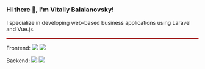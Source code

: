 <div>
    <div>
    <h3 align="left">Hi there 👋, I'm Vitaliy Balalanovsky!</h3>
    <p> I specialize in developing web-based business applications using Laravel and Vue.js.</p>
</div>

<hr style="border: 0.25px solid #ff0000; margin: 10px 0;">

<div>
    <p>
    Frontend:
    <img src="https://img.shields.io/badge/JavaScript-F7DF1E?style=flat&logo=javascript&logoColor=black" />
    <img src="https://img.shields.io/badge/Vue.js-4FC08D?style=flat&logo=vue.js&logoColor=white" />
    </p>
    <p>
    Backend:
    <img src="https://img.shields.io/badge/PHP-777BB4?style=flat&logo=php&logoColor=white" />
    <img src="https://img.shields.io/badge/Laravel-FF2D20?style=flat&logo=laravel&logoColor=white" />
    </p>
</div>

</div>
